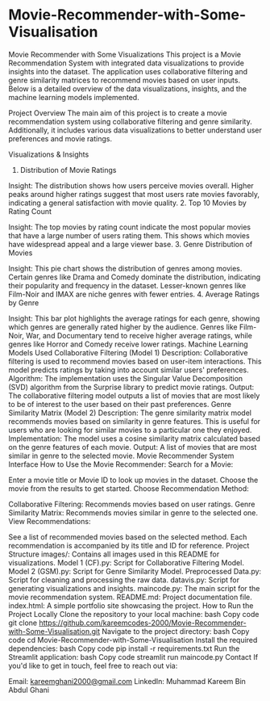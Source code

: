 # Movie-Recommender-with-Some-Visualisation
Movie Recommender with Some Visualizations
This project is a Movie Recommendation System with integrated data visualizations to provide insights into the dataset. 
The application uses collaborative filtering and genre similarity matrices to recommend movies based on user inputs. Below is a detailed overview of the data visualizations, insights, and the machine learning models implemented.

Project Overview
The main aim of this project is to create a movie recommendation system using collaborative filtering and genre similarity. Additionally, it includes various data visualizations to better understand user preferences and movie ratings.

Visualizations & Insights
1. Distribution of Movie Ratings

Insight: The distribution shows how users perceive movies overall. Higher peaks around higher ratings suggest that most users rate movies favorably, indicating a general satisfaction with movie quality.
2. Top 10 Movies by Rating Count

Insight: The top movies by rating count indicate the most popular movies that have a large number of users rating them. This shows which movies have widespread appeal and a large viewer base.
3. Genre Distribution of Movies

Insight: This pie chart shows the distribution of genres among movies. Certain genres like Drama and Comedy dominate the distribution, indicating their popularity and frequency in the dataset. Lesser-known genres like Film-Noir and IMAX are niche genres with fewer entries.
4. Average Ratings by Genre

Insight: This bar plot highlights the average ratings for each genre, showing which genres are generally rated higher by the audience. Genres like Film-Noir, War, and Documentary tend to receive higher average ratings, while genres like Horror and Comedy receive lower ratings.
Machine Learning Models Used
Collaborative Filtering (Model 1)
Description: Collaborative filtering is used to recommend movies based on user-item interactions. This model predicts ratings by taking into account similar users' preferences.
Algorithm: The implementation uses the Singular Value Decomposition (SVD) algorithm from the Surprise library to predict movie ratings.
Output: The collaborative filtering model outputs a list of movies that are most likely to be of interest to the user based on their past preferences.
Genre Similarity Matrix (Model 2)
Description: The genre similarity matrix model recommends movies based on similarity in genre features. This is useful for users who are looking for similar movies to a particular one they enjoyed.
Implementation: The model uses a cosine similarity matrix calculated based on the genre features of each movie.
Output: A list of movies that are most similar in genre to the selected movie.
Movie Recommender System Interface
How to Use the Movie Recommender:
Search for a Movie:

Enter a movie title or Movie ID to look up movies in the dataset.
Choose the movie from the results to get started.
Choose Recommendation Method:

Collaborative Filtering: Recommends movies based on user ratings.
Genre Similarity Matrix: Recommends movies similar in genre to the selected one.
View Recommendations:

See a list of recommended movies based on the selected method.
Each recommendation is accompanied by its title and ID for reference.
Project Structure
images/: Contains all images used in this README for visualizations.
Model 1 (CF).py: Script for Collaborative Filtering Model.
Model 2 (GSM).py: Script for Genre Similarity Model.
Preprocessed Data.py: Script for cleaning and processing the raw data.
datavis.py: Script for generating visualizations and insights.
maincode.py: The main script for the movie recommendation system.
README.md: Project documentation file.
index.html: A simple portfolio site showcasing the project.
How to Run the Project Locally
Clone the repository to your local machine:
bash
Copy code
git clone https://github.com/kareemcodes-2000/Movie-Recommender-with-Some-Visualisation.git
Navigate to the project directory:
bash
Copy code
cd Movie-Recommender-with-Some-Visualisation
Install the required dependencies:
bash
Copy code
pip install -r requirements.txt
Run the Streamlit application:
bash
Copy code
streamlit run maincode.py
Contact
If you'd like to get in touch, feel free to reach out via:

Email: kareemghani2000@gmail.com
LinkedIn: Muhammad Kareem Bin Abdul Ghani
